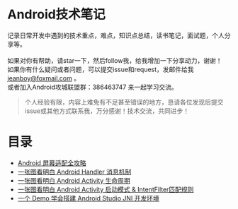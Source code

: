 # Android技术笔记 #

记录日常开发中遇到的技术重点，难点，知识点总结，读书笔记，面试题，个人分享等。<br>
<br>
如果对你有帮助，请star一下，然后follow我，给我增加一下分享动力，谢谢！<br>
如果你有什么疑问或者问题，可以提交issue和request，发邮件给我 jeanboy@foxmail.com 。<br>
或者加入Android攻城联盟群：386463747 来一起学习交流。

> 个人经验有限，内容上难免有不足甚至错误的地方，恳请各位发现后提交issue或其他方式联系我，万分感谢！技术交流，共同进步！

# 目录 #

- [Android 屏幕适配全攻略](https://github.com/jeanboydev/Android-ReadTheFuckingSourceCode/blob/master/Android-%E5%B1%8F%E5%B9%95%E9%80%82%E9%85%8D%E5%85%A8%E6%94%BB%E7%95%A5.md)
- [一张图看明白 Android Handler 消息机制](https://github.com/jeanboydev/Android-ReadTheFuckingSourceCode/blob/master/Android-Handler%E6%B6%88%E6%81%AF%E6%9C%BA%E5%88%B6.md)
- [一张图看明白 Android Activity 生命周期](https://github.com/jeanboydev/Android-ReadTheFuckingSourceCode/blob/master/Android-Activity%E7%94%9F%E5%91%BD%E5%91%A8%E6%9C%9F.md)
- [一张图看明白 Android Activity 启动模式 & IntentFilter匹配规则](https://github.com/jeanboydev/Android-ReadTheFuckingSourceCode/blob/master/Android-Activity%E5%90%AF%E5%8A%A8%E6%A8%A1%E5%BC%8F%26IntentFilter%E5%8C%B9%E9%85%8D%E8%A7%84%E5%88%99.md)
- [一个 Demo 学会搭建 Android Studio JNI 开发环境](https://github.com/jeanboydev/Android-JNITest)
